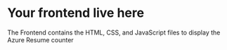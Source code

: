 # Your frontend live here

The Frontend contains the HTML, CSS, and JavaScript files to display the Azure Resume counter 